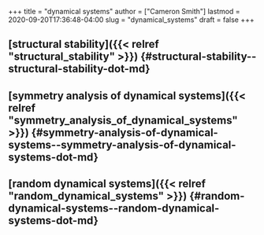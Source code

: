 +++
title = "dynamical systems"
author = ["Cameron Smith"]
lastmod = 2020-09-20T17:36:48-04:00
slug = "dynamical_systems"
draft = false
+++

## [structural stability]({{< relref "structural_stability" >}}) {#structural-stability--structural-stability-dot-md}


## [symmetry analysis of dynamical systems]({{< relref "symmetry_analysis_of_dynamical_systems" >}}) {#symmetry-analysis-of-dynamical-systems--symmetry-analysis-of-dynamical-systems-dot-md}


## [random dynamical systems]({{< relref "random_dynamical_systems" >}}) {#random-dynamical-systems--random-dynamical-systems-dot-md}
